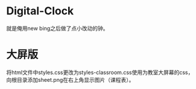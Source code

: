 # Digital-Clock
就是俺用new bing之后做了点小改动的钟。

# 大屏版
将html文件中styles.css更改为styles-classroom.css使用为教室大屏幕的css，向根目录添加sheet.png在右上角显示图片（课程表）。
